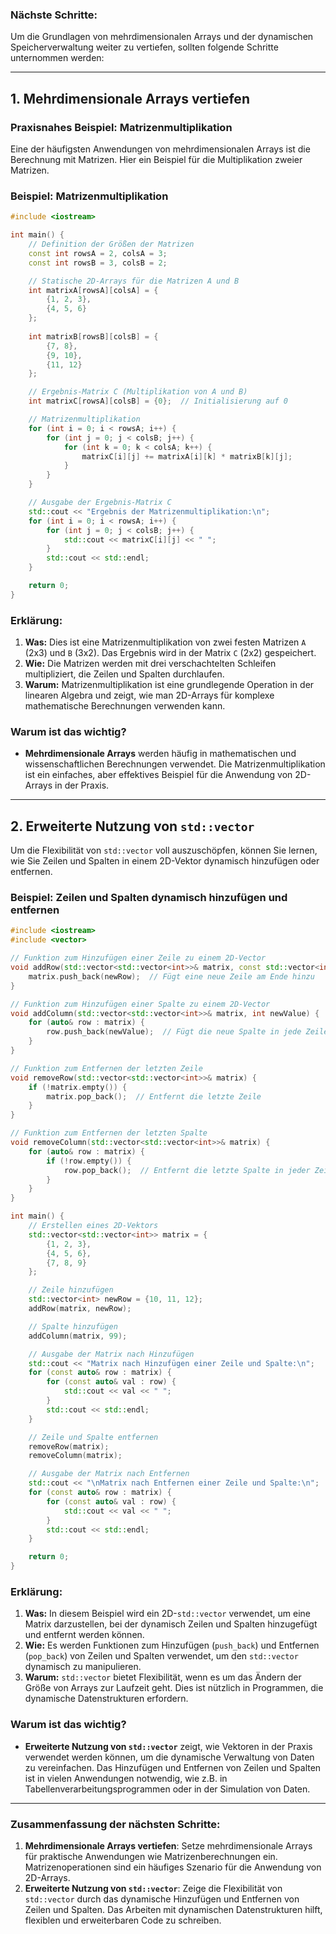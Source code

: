 ### **Nächste Schritte:**

Um die Grundlagen von mehrdimensionalen Arrays und der dynamischen Speicherverwaltung weiter zu vertiefen, sollten folgende Schritte unternommen werden:

---

## **1. Mehrdimensionale Arrays vertiefen**

### **Praxisnahes Beispiel: Matrizenmultiplikation**

Eine der häufigsten Anwendungen von mehrdimensionalen Arrays ist die Berechnung mit Matrizen. Hier ein Beispiel für die Multiplikation zweier Matrizen.

### **Beispiel: Matrizenmultiplikation**

```cpp
#include <iostream>

int main() {
    // Definition der Größen der Matrizen
    const int rowsA = 2, colsA = 3;
    const int rowsB = 3, colsB = 2;

    // Statische 2D-Arrays für die Matrizen A und B
    int matrixA[rowsA][colsA] = {
        {1, 2, 3},
        {4, 5, 6}
    };
    
    int matrixB[rowsB][colsB] = {
        {7, 8},
        {9, 10},
        {11, 12}
    };

    // Ergebnis-Matrix C (Multiplikation von A und B)
    int matrixC[rowsA][colsB] = {0};  // Initialisierung auf 0

    // Matrizenmultiplikation
    for (int i = 0; i < rowsA; i++) {
        for (int j = 0; j < colsB; j++) {
            for (int k = 0; k < colsA; k++) {
                matrixC[i][j] += matrixA[i][k] * matrixB[k][j];
            }
        }
    }

    // Ausgabe der Ergebnis-Matrix C
    std::cout << "Ergebnis der Matrizenmultiplikation:\n";
    for (int i = 0; i < rowsA; i++) {
        for (int j = 0; j < colsB; j++) {
            std::cout << matrixC[i][j] << " ";
        }
        std::cout << std::endl;
    }

    return 0;
}
```

### **Erklärung:**
1. **Was:** Dies ist eine Matrizenmultiplikation von zwei festen Matrizen `A` (2x3) und `B` (3x2). Das Ergebnis wird in der Matrix `C` (2x2) gespeichert.
2. **Wie:** Die Matrizen werden mit drei verschachtelten Schleifen multipliziert, die Zeilen und Spalten durchlaufen.
3. **Warum:** Matrizenmultiplikation ist eine grundlegende Operation in der linearen Algebra und zeigt, wie man 2D-Arrays für komplexe mathematische Berechnungen verwenden kann.

### **Warum ist das wichtig?**
- **Mehrdimensionale Arrays** werden häufig in mathematischen und wissenschaftlichen Berechnungen verwendet. Die Matrizenmultiplikation ist ein einfaches, aber effektives Beispiel für die Anwendung von 2D-Arrays in der Praxis.

---

## **2. Erweiterte Nutzung von `std::vector`**

Um die Flexibilität von `std::vector` voll auszuschöpfen, können Sie lernen, wie Sie Zeilen und Spalten in einem 2D-Vektor dynamisch hinzufügen oder entfernen.

### **Beispiel: Zeilen und Spalten dynamisch hinzufügen und entfernen**

```cpp
#include <iostream>
#include <vector>

// Funktion zum Hinzufügen einer Zeile zu einem 2D-Vector
void addRow(std::vector<std::vector<int>>& matrix, const std::vector<int>& newRow) {
    matrix.push_back(newRow);  // Fügt eine neue Zeile am Ende hinzu
}

// Funktion zum Hinzufügen einer Spalte zu einem 2D-Vector
void addColumn(std::vector<std::vector<int>>& matrix, int newValue) {
    for (auto& row : matrix) {
        row.push_back(newValue);  // Fügt die neue Spalte in jede Zeile hinzu
    }
}

// Funktion zum Entfernen der letzten Zeile
void removeRow(std::vector<std::vector<int>>& matrix) {
    if (!matrix.empty()) {
        matrix.pop_back();  // Entfernt die letzte Zeile
    }
}

// Funktion zum Entfernen der letzten Spalte
void removeColumn(std::vector<std::vector<int>>& matrix) {
    for (auto& row : matrix) {
        if (!row.empty()) {
            row.pop_back();  // Entfernt die letzte Spalte in jeder Zeile
        }
    }
}

int main() {
    // Erstellen eines 2D-Vektors
    std::vector<std::vector<int>> matrix = {
        {1, 2, 3},
        {4, 5, 6},
        {7, 8, 9}
    };

    // Zeile hinzufügen
    std::vector<int> newRow = {10, 11, 12};
    addRow(matrix, newRow);

    // Spalte hinzufügen
    addColumn(matrix, 99);

    // Ausgabe der Matrix nach Hinzufügen
    std::cout << "Matrix nach Hinzufügen einer Zeile und Spalte:\n";
    for (const auto& row : matrix) {
        for (const auto& val : row) {
            std::cout << val << " ";
        }
        std::cout << std::endl;
    }

    // Zeile und Spalte entfernen
    removeRow(matrix);
    removeColumn(matrix);

    // Ausgabe der Matrix nach Entfernen
    std::cout << "\nMatrix nach Entfernen einer Zeile und Spalte:\n";
    for (const auto& row : matrix) {
        for (const auto& val : row) {
            std::cout << val << " ";
        }
        std::cout << std::endl;
    }

    return 0;
}
```

### **Erklärung:**
1. **Was:** In diesem Beispiel wird ein 2D-`std::vector` verwendet, um eine Matrix darzustellen, bei der dynamisch Zeilen und Spalten hinzugefügt und entfernt werden können.
2. **Wie:** Es werden Funktionen zum Hinzufügen (`push_back`) und Entfernen (`pop_back`) von Zeilen und Spalten verwendet, um den `std::vector` dynamisch zu manipulieren.
3. **Warum:** `std::vector` bietet Flexibilität, wenn es um das Ändern der Größe von Arrays zur Laufzeit geht. Dies ist nützlich in Programmen, die dynamische Datenstrukturen erfordern.

### **Warum ist das wichtig?**
- **Erweiterte Nutzung von `std::vector`** zeigt, wie Vektoren in der Praxis verwendet werden können, um die dynamische Verwaltung von Daten zu vereinfachen. Das Hinzufügen und Entfernen von Zeilen und Spalten ist in vielen Anwendungen notwendig, wie z.B. in Tabellenverarbeitungsprogrammen oder in der Simulation von Daten.

---

### **Zusammenfassung der nächsten Schritte:**

1. **Mehrdimensionale Arrays vertiefen**: Setze mehrdimensionale Arrays für praktische Anwendungen wie Matrizenberechnungen ein. Matrizenoperationen sind ein häufiges Szenario für die Anwendung von 2D-Arrays.
2. **Erweiterte Nutzung von `std::vector`**: Zeige die Flexibilität von `std::vector` durch das dynamische Hinzufügen und Entfernen von Zeilen und Spalten. Das Arbeiten mit dynamischen Datenstrukturen hilft, flexiblen und erweiterbaren Code zu schreiben.

